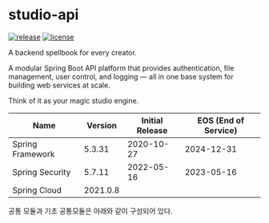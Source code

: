 # studio-api
[![release](https://img.shields.io/badge/release-0.1-blue.svg)](https://github.com/metasfresh/metasfresh/releases/tag/5.175)
[![license](https://img.shields.io/badge/license-APACHE-blue.svg)](https://github.com/metasfresh/metasfresh/blob/master/LICENSE.md)

A backend spellbook for every creator.

A modular Spring Boot API platform that provides authentication, file management, user control, and logging — all in one base system for building web services at scale.

Think of it as your magic studio engine.


|Name|Version|Initial Release|EOS (End of Service)|
|------|---|---|---|
|Spring Framework|5.3.31|2020-10-27|2024-12-31|
|Spring Security|5.7.11|2022-05-16|2023-05-16|
|Spring Cloud | 2021.0.8 | | |


공통 모듈과 기초 공통모듈은 아래와 같이 구성되어 있다.